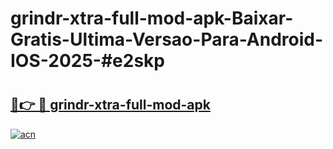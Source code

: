 # grindr-xtra-full-mod-apk-Baixar-Gratis-Ultima-Versao-Para-Android-IOS-2025-#e2skp

# <h2><a href="https://ainizakaria.my?title=grindr-xtra-full-mod-apk&ref=22M">🔗👉 🔴 grindr-xtra-full-mod-apk</a></h2>

[![acn](https://github.com/user-attachments/assets/0f9c940e-d8b0-45ae-aac7-cd30a18b3e1c)](https://ainizakaria.my?title=grindr-xtra-full-mod-apk&ref=22M)


